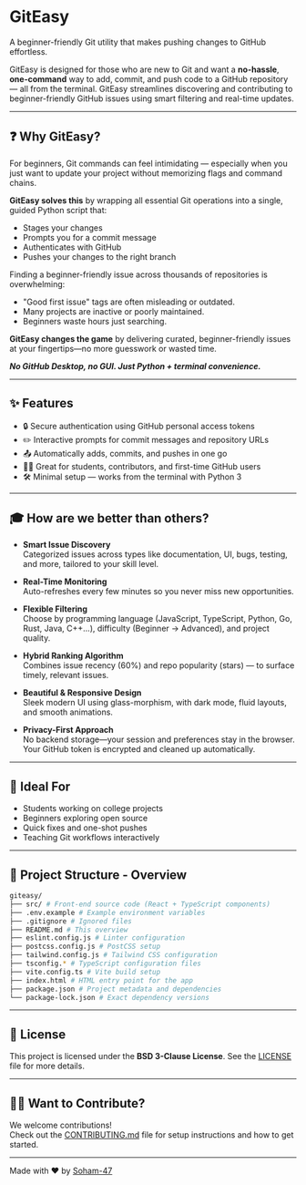 # GitEasy

A beginner-friendly Git utility that makes pushing changes to GitHub effortless.

GitEasy is designed for those who are new to Git and want a **no-hassle**, **one-command** way to add, commit, and push code to a GitHub repository — all from the terminal.
GitEasy streamlines discovering and contributing to beginner-friendly GitHub issues using smart filtering and real-time updates.

---

## ❓ Why GitEasy?

For beginners, Git commands can feel intimidating — especially when you just want to update your project without memorizing flags and command chains.

**GitEasy solves this** by wrapping all essential Git operations into a single, guided Python script that:
- Stages your changes
- Prompts you for a commit message
- Authenticates with GitHub
- Pushes your changes to the right branch

Finding a beginner-friendly issue across thousands of repositories is overwhelming:

- "Good first issue" tags are often misleading or outdated.
- Many projects are inactive or poorly maintained.
- Beginners waste hours just searching.

**GitEasy changes the game** by delivering curated, beginner-friendly issues at your fingertips—no more guesswork or wasted time.

***No GitHub Desktop, no GUI. Just Python + terminal convenience.***

---

## ✨ Features

- 🔒 Secure authentication using GitHub personal access tokens
- ✏️ Interactive prompts for commit messages and repository URLs
- 📤 Automatically adds, commits, and pushes in one go
- 🧑‍💻 Great for students, contributors, and first-time GitHub users
- 🛠️ Minimal setup — works from the terminal with Python 3

---

## 🎓 How are we better than others?

- **Smart Issue Discovery**  
  Categorized issues across types like documentation, UI, bugs, testing, and more, tailored to your skill level.

- **Real-Time Monitoring**  
  Auto-refreshes every few minutes so you never miss new opportunities.

- **Flexible Filtering**  
  Choose by programming language (JavaScript, TypeScript, Python, Go, Rust, Java, C++…), difficulty (Beginner → Advanced), and project quality.

- **Hybrid Ranking Algorithm**  
  Combines issue recency (60%) and repo popularity (stars) — to surface timely, relevant issues.

- **Beautiful & Responsive Design**  
  Sleek modern UI using glass-morphism, with dark mode, fluid layouts, and smooth animations.

- **Privacy-First Approach**  
  No backend storage—your session and preferences stay in the browser. Your GitHub token is encrypted and cleaned up automatically.

---

## 🎯 Ideal For

- Students working on college projects
- Beginners exploring open source
- Quick fixes and one-shot pushes
- Teaching Git workflows interactively

---

## 📁 Project Structure - Overview
```bash
giteasy/
├── src/ # Front-end source code (React + TypeScript components)
├── .env.example # Example environment variables
├── .gitignore # Ignored files
├── README.md # This overview
├── eslint.config.js # Linter configuration
├── postcss.config.js # PostCSS setup
├── tailwind.config.js # Tailwind CSS configuration
├── tsconfig.* # TypeScript configuration files
├── vite.config.ts # Vite build setup
├── index.html # HTML entry point for the app
├── package.json # Project metadata and dependencies
└── package-lock.json # Exact dependency versions
```
---

## 📄 License

This project is licensed under the **BSD 3-Clause License**. See the [LICENSE](LICENSE) file for more details.

---

## 🙋‍♂️ Want to Contribute?

We welcome contributions!  
Check out the [CONTRIBUTING.md](CONTRIBUTING.md) file for setup instructions and how to get started.

---

Made with ❤️ by [Soham-47](https://github.com/Soham-47)
